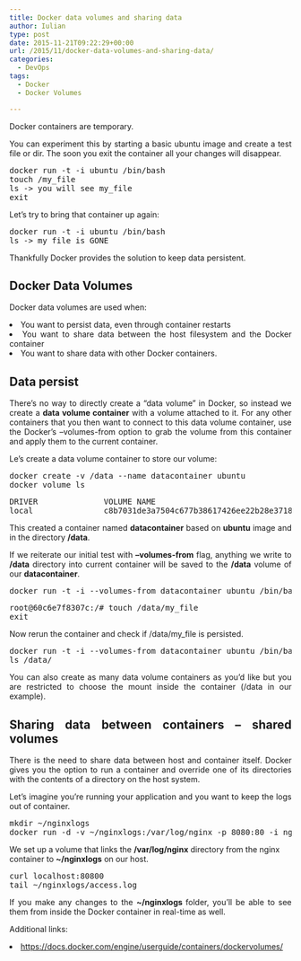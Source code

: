 ```yaml
---
title: Docker data volumes and sharing data
author: Iulian
type: post
date: 2015-11-21T09:22:29+00:00
url: /2015/11/docker-data-volumes-and-sharing-data/
categories:
  - DevOps
tags:
  - Docker
  - Docker Volumes

---
```

Docker containers are temporary.

<p style="text-align: justify;">
  You can experiment this by starting a basic ubuntu image and create a test file or dir. The soon you exit the container all your changes will disappear.
</p>

<pre class="lang:sh decode:true">docker run -t -i ubuntu /bin/bash 
touch /my_file
ls -&gt; you will see my_file
exit
</pre>

Let&#8217;s try to bring that container up again:

<pre class="lang:sh decode:true">docker run -t -i ubuntu /bin/bash 
ls -&gt; my_file is GONE</pre>

<p style="text-align: justify;">
  Thankfully Docker provides the solution to keep data persistent.
</p>

<h2 style="text-align: justify;">
  Docker Data Volumes
</h2>

<p style="text-align: justify;">
  Docker data volumes are used when:
</p>

<li style="text-align: justify;">
  You want to persist data, even through container restarts
</li>
<li style="text-align: justify;">
  You want to share data between the host filesystem and the Docker container
</li>
<li style="text-align: justify;">
  You want to share data with other Docker containers.
</li>

## Data persist

<p style="text-align: justify;">
  There&#8217;s no way to directly create a &#8220;data volume&#8221; in Docker, so instead we create a <strong>data volume container</strong><em> </em>with a volume attached to it. For any other containers that you then want to connect to this data volume container, use the Docker&#8217;s &#8211;volumes-from<code></code> option to grab the volume from this container and apply them to the current container.
</p>

<p style="text-align: justify;">
  Le&#8217;s create a data volume container to store our volume:
</p>

<pre class="lang:sh decode:true">docker create -v /data --name datacontainer ubuntu
docker volume ls</pre>

<pre class="lang:sh decode:true">DRIVER              VOLUME NAME
local               c8b7031de3a7504c677b38617426ee22b28e3718c87331758d5022fd485b1e26</pre>

<p style="text-align: justify;">
  This created a container named <strong>datacontainer</strong> based on <strong>ubuntu</strong> image and in the directory <strong>/data</strong>.
</p>

<p style="text-align: justify;">
  If we reiterate our initial test with <strong>&#8211;volumes-from</strong> flag, anything we write to <strong>/data</strong> directory into current container will be saved to the <strong>/data</strong> volume of our <strong>datacontainer</strong>.
</p>

<pre class="lang:sh decode:true">docker run -t -i --volumes-from datacontainer ubuntu /bin/bash</pre>

<pre class="lang:sh decode:true">root@60c6e7f8307c:/# touch /data/my_file
exit
</pre>

Now rerun the container and check if /data/my_file is persisted.

<pre class="lang:sh decode:true ">docker run -t -i --volumes-from datacontainer ubuntu /bin/bash
ls /data/</pre>

<p style="text-align: justify;">
  You can also create as many data volume containers as you&#8217;d like but you are restricted to choose the mount inside the container (/data in our example).
</p>

<h2 style="text-align: justify;">
  Sharing data between containers &#8211; shared volumes
</h2>

<p style="text-align: justify;">
  There is the need to share data between host and container itself. Docker gives you the option to run a container and override one of its directories with the contents of a directory on the host system.
</p>

<p style="text-align: justify;">
  Let&#8217;s imagine you&#8217;re running your application and you want to keep the logs out of container.
</p>

<pre class="lang:c# decode:true">mkdir ~/nginxlogs
docker run -d -v ~/nginxlogs:/var/log/nginx -p 8080:80 -i nginx</pre>

We set up a volume that links the **/var/log/nginx** directory from the nginx container to **~/nginxlogs** on our host.

<pre class="lang:c# decode:true">curl localhost:80800
tail ~/nginxlogs/access.log</pre>

<p style="text-align: justify;">
  If you make any changes to the <strong>~/nginxlogs </strong>folder, you&#8217;ll be able to see them from inside the Docker container in real-time as well.
</p>

<p style="text-align: justify;">
  Additional links:
</p>

<li style="text-align: justify;">
  <a href="https://docs.docker.com/engine/userguide/containers/dockervolumes/" target="_blank">https://docs.docker.com/engine/userguide/containers/dockervolumes/</a>
</li>